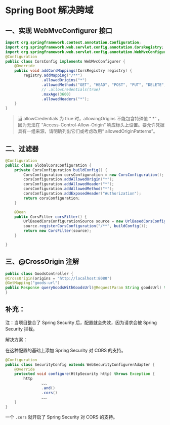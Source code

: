 # Spring Boot 解决跨域

## 一、实现 WebMvcConfigurer 接口

```java
import org.springframework.context.annotation.Configuration;
import org.springframework.web.servlet.config.annotation.CorsRegistry;
import org.springframework.web.servlet.config.annotation.WebMvcConfigurer;
@Configuration
public class CorsConfig implements WebMvcConfigurer {
    @Override
    public void addCorsMappings(CorsRegistry registry) {
        registry.addMapping("/**")
                .allowedOrigins("*")
                .allowedMethods("GET", "HEAD", "POST", "PUT", "DELETE", "OPTIONS")
                // .allowCredentials(true)
                .maxAge(3600)
                .allowedHeaders("*");
    }
}
```

>当 allowCredentials 为 true 时，allowingOrigins 不能包含特殊值 “ *” ，因为无法在 “Access-Control-Allow-Origin” 响应标头上设置。要允许凭据具有一组来源，请明确列出它们或考虑改用“ allowedOriginPatterns”。


## 二、过滤器

```java
@Configuration
public class GlobalCorsConfiguration {
    private CorsConfiguration buildConfig() {
		CorsConfiguration corsConfiguration = new CorsConfiguration();
		corsConfiguration.addAllowedOrigin("*");
		corsConfiguration.addAllowedHeader("*");
		corsConfiguration.addAllowedMethod("*");
		corsConfiguration.addExposedHeader("Authorization");
		return corsConfiguration;
	}

	@Bean
	public CorsFilter corsFilter() {
		UrlBasedCorsConfigurationSource source = new UrlBasedCorsConfigurationSource();
		source.registerCorsConfiguration("/**", buildConfig());
		return new CorsFilter(source);
	}

}
```

## 三、@CrossOrigin 注解

```java
public class GoodsController {
@CrossOrigin(origins = "http://localhost:8080")
@GetMapping("goods-url")
public Response queryGoodsWithGoodsUrl(@RequestParam String goodsUrl) throws Exception {}
}  
```

## 补充：

注：当项目整合了 Spring Security 后，配置就会失效，因为请求会被 Spring Security 拦截。

解决方案：

在这种配置的基础上添加 Spring Security 对 CORS 的支持。

```java
@Configuration
public class SecurityConfig extends WebSecurityConfigurerAdapter {
    @Override
    protected void configure(HttpSecurity http) throws Exception {
        http
                、、、
                .and()
                .cors()
                、、、
    }
}
```

一个 `.cors` 就开启了 Spring Security 对 CORS 的支持。



